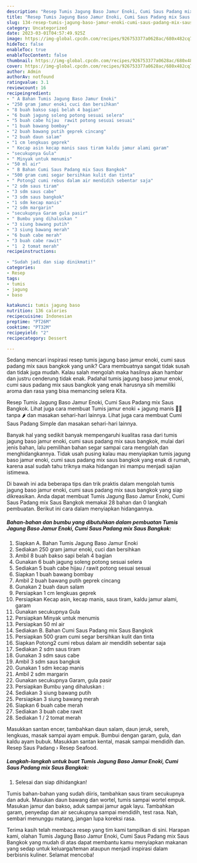 ```yaml
---
description: "Resep Tumis Jagung Baso Jamur Enoki, Cumi Saus Padang mix Saus Bangkok yang Mantap"
title: "Resep Tumis Jagung Baso Jamur Enoki, Cumi Saus Padang mix Saus Bangkok yang Mantap"
slug: 134-resep-tumis-jagung-baso-jamur-enoki-cumi-saus-padang-mix-saus-bangkok-yang-mantap
category: Uncategorized
date: 2023-03-01T04:57:49.925Z
image: https://img-global.cpcdn.com/recipes/926753377a0628ac/680x482cq70/tumis-jagung-baso-jamur-enoki-cumi-saus-padang-mix-saus-bangkok-foto-resep-utama.jpg
hideToc: false
enableToc: true
enableTocContent: false
thumbnail: https://img-global.cpcdn.com/recipes/926753377a0628ac/680x482cq70/tumis-jagung-baso-jamur-enoki-cumi-saus-padang-mix-saus-bangkok-foto-resep-utama.jpg
cover: https://img-global.cpcdn.com/recipes/926753377a0628ac/680x482cq70/tumis-jagung-baso-jamur-enoki-cumi-saus-padang-mix-saus-bangkok-foto-resep-utama.jpg
author: Admin
authorAv: notfound
ratingvalue: 3.1
reviewcount: 16
recipeingredient:
- " A Bahan Tumis Jagung Baso Jamur Enoki"
- "250 gram jamur enoki cuci dan bersihkan"
- "8 buah bakso sapi belah 4 bagian"
- "6 buah jagung soleng potong sesuai selera"
- "5 buah cabe hijau  rawit potong sesuai sesuai"
- "1 buah bawang bombay"
- "2 buah bawang putih geprek cincang"
- "2 buah daun salam"
- "1 cm lengkuas geprek"
- " Kecap asin kecap manis saus tiram kaldu jamur alami garam"
- "secukupnya Gula"
- " Minyak untuk menumis"
- "50 ml air"
- " B Bahan Cumi Saus Padang mix Saus Bangkok"
- "500 gram cumi segar bersihkan kulit dan tinta"
- " Potong2 cumi rebus dalam air mendidih sebentar saja"
- "2 sdm saus tiram"
- "3 sdm saus cabe"
- "3 sdm saus bangkok"
- "1 sdm kecap manis"
- "2 sdm margarin"
- "secukupnya Garam gula pasir"
- " Bumbu yang dihaluskan "
- "3 siung bawang putih"
- "3 siung bawang merah"
- "6 buah cabe merah"
- "3 buah cabe rawit"
- "1  2 tomat merah"
recipeinstructions:

- "Sudah jadi dan siap dinikmati!"
categories:
- Resep
tags:
- tumis
- jagung
- baso

katakunci: tumis jagung baso 
nutrition: 136 calories
recipecuisine: Indonesian
preptime: "PT26M"
cooktime: "PT32M"
recipeyield: "2"
recipecategory: Dessert

---
```





Sedang mencari inspirasi resep tumis jagung baso jamur enoki, cumi saus padang mix saus bangkok yang unik? Cara membuatnya sangat tidak susah dan tidak juga mudah. Kalau salah mengolah maka hasilnya akan hambar dan justru cenderung tidak enak. Padahal tumis jagung baso jamur enoki, cumi saus padang mix saus bangkok yang enak harusnya sih memiliki aroma dan rasa yang bisa memancing selera Kita.





Resep Tumis Jagung Baso Jamur Enoki, Cumi Saus Padang mix Saus Bangkok. Lihat juga cara membuat Tumis jamur enoki + jagung manis 🍄🌽 tanpa 🌶️ dan masakan sehari-hari lainnya. Lihat juga cara membuat Cumi Saus Padang Simple dan masakan sehari-hari lainnya.

Banyak hal yang sedikit banyak mempengaruhi kualitas rasa dari tumis jagung baso jamur enoki, cumi saus padang mix saus bangkok, mulai dari jenis bahan, lalu pemilihan bahan segar sampai cara mengolah dan menghidangkannya. Tidak usah pusing kalau mau menyiapkan tumis jagung baso jamur enoki, cumi saus padang mix saus bangkok yang enak di rumah, karena asal sudah tahu triknya maka hidangan ini mampu menjadi sajian istimewa.






Di bawah ini ada beberapa tips dan trik praktis dalam mengolah tumis jagung baso jamur enoki, cumi saus padang mix saus bangkok yang siap dikreasikan. Anda dapat membuat Tumis Jagung Baso Jamur Enoki, Cumi Saus Padang mix Saus Bangkok memakai 28 bahan dan 0 langkah pembuatan. Berikut ini cara dalam menyiapkan hidangannya.

<!--inarticleads1-->

##### Bahan-bahan dan bumbu yang dibutuhkan dalam pembuatan Tumis Jagung Baso Jamur Enoki, Cumi Saus Padang mix Saus Bangkok:

1. Siapkan  A. Bahan Tumis Jagung Baso Jamur Enoki
1. Sediakan 250 gram jamur enoki, cuci dan bersihkan
1. Ambil 8 buah bakso sapi belah 4 bagian
1. Gunakan 6 buah jagung soleng potong sesuai selera
1. Sediakan 5 buah cabe hijau / rawit potong sesuai sesuai
1. Siapkan 1 buah bawang bombay
1. Ambil 2 buah bawang putih geprek cincang
1. Gunakan 2 buah daun salam
1. Persiapkan 1 cm lengkuas geprek
1. Persiapkan  Kecap asin, kecap manis, saus tiram, kaldu jamur alami, garam
1. Gunakan secukupnya Gula
1. Persiapkan  Minyak untuk menumis
1. Persiapkan 50 ml air
1. Sediakan  B. Bahan Cumi Saus Padang mix Saus Bangkok
1. Persiapkan 500 gram cumi segar bersihkan kulit dan tinta
1. Siapkan  Potong2 cumi rebus dalam air mendidih sebentar saja
1. Sediakan 2 sdm saus tiram
1. Gunakan 3 sdm saus cabe
1. Ambil 3 sdm saus bangkok
1. Gunakan 1 sdm kecap manis
1. Ambil 2 sdm margarin
1. Gunakan secukupnya Garam, gula pasir
1. Persiapkan  Bumbu yang dihaluskan :
1. Sediakan 3 siung bawang putih
1. Persiapkan 3 siung bawang merah
1. Siapkan 6 buah cabe merah
1. Sediakan 3 buah cabe rawit
1. Sediakan 1 / 2 tomat merah


Masukkan santan encer, tambahkan daun salam, daun jeruk, sereh, lengkuas, masak sampai ayam empuk. Bumbui dengan garam, gula, dan kaldu ayam bubuk. Masukkan santan kental, masak sampai mendidih dan. Resep Saus Padang › Resep Seafood. 

<!--inarticleads2-->

##### Langkah-langkah untuk buat Tumis Jagung Baso Jamur Enoki, Cumi Saus Padang mix Saus Bangkok:


1. Selesai dan siap dihidangkan!

Tumis bahan-bahan yang sudah diiris, tambahkan saus tiram secukupnya dan aduk. Masukan daun bawang dan wortel, tumis sampai wortel empuk. Masukan jamur dan bakso, aduk sampai jamur agak layu. Tambahkan garam, penyedap dan air secukupnya sampai mendidih, test rasa. Nah, sembari menunggu matang, jangan lupa koreksi rasa. 

Terima kasih telah membaca resep yang tim kami tampilkan di sini. Harapan kami, olahan Tumis Jagung Baso Jamur Enoki, Cumi Saus Padang mix Saus Bangkok yang mudah di atas dapat membantu kamu menyiapkan makanan yang sedap untuk keluarga/teman ataupun menjadi inspirasi dalam berbisnis kuliner. Selamat mencoba!
